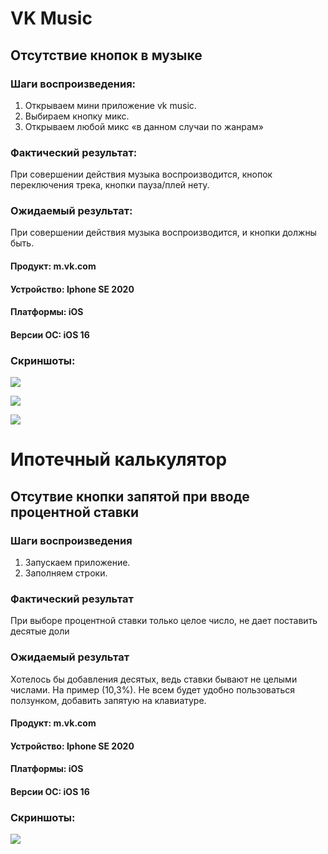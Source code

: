 # VK Music

## Отсутствие кнопок в музыке

### Шаги воспроизведения:

1) Открываем мини приложение vk music. 
2) Выбираем кнопку микс. 
3) Открываем любой микс «в данном случаи по жанрам»

### Фактический результат:

При совершении действия музыка воспроизводится, кнопок переключения трека, кнопки пауза/плей нету.

### Ожидаемый результат:

При совершении действия музыка воспроизводится, и кнопки должны быть.

#### Продукт: m.vk.com

#### Устройство: Iphone SE 2020

#### Платформы: iOS

#### Версии ОС: iOS 16

### Скриншоты:

![](https://github.com/igor260689/Screenshots/blob/main/photo_2022-11-04_18-10-24.jpg)

![](https://github.com/igor260689/Screenshots/blob/main/photo_2022-11-04_18-10-25%20(2).jpg)

![](https://github.com/igor260689/Screenshots/blob/main/photo_2022-11-04_18-10-25.jpg)


# Ипотечный калькулятор

## Отсутвие кнопки запятой при вводе процентной ставки

### Шаги воспроизведения

1) Запускаем приложение. 
2) Заполняем строки.

### Фактический результат

При выборе процентной ставки только целое число, не дает поставить десятые доли

### Ожидаемый результат

Хотелось бы добавления десятых, ведь ставки бывают не целыми числами. На пример (10,3%). Не всем будет удобно пользоваться ползунком, добавить запятую на клавиатуре.

#### Продукт: m.vk.com

#### Устройство: Iphone SE 2020

#### Платформы: iOS

#### Версии ОС: iOS 16

### Скриншоты:

![](https://github.com/igor260689/Screenshots/blob/main/photo_2022-11-04_18-12-55.jpg)


# 
